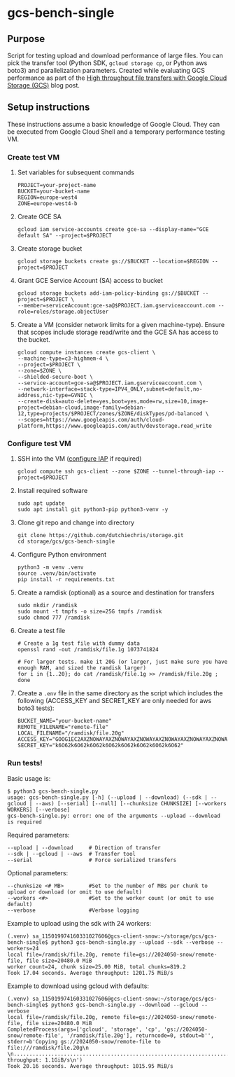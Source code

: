 # gcs-bench-single

## Purpose
Script for testing upload and download performance of large files.  You can pick the transfer tool (Python SDK, `gcloud storage cp`, or Python aws boto3) and parallelization parameters. Created while evaluating GCS performance as part of the [High throughput file transfers with Google Cloud Storage (GCS)](https://www.beginswithdata.com/2024/02/01/google-cloud-storage-max-throughput/) blog post.

## Setup instructions
These instructions assume a basic knowledge of Google Cloud. They can be executed from Google Cloud Shell and a temporary performance testing VM.

### Create test VM
1. Set variables for subsequent commands
    ```
    PROJECT=your-project-name
    BUCKET=your-bucket-name
    REGION=europe-west4
    ZONE=europe-west4-b
    ```
1. Create GCE SA
    ```
    gcloud iam service-accounts create gce-sa --display-name="GCE default SA" --project=$PROJECT
    ```
1. Create storage bucket
    ```
    gcloud storage buckets create gs://$BUCKET --location=$REGION --project=$PROJECT
    ```
1. Grant GCE Service Account (SA) access to bucket
    ```
    gcloud storage buckets add-iam-policy-binding gs://$BUCKET --project=$PROJECT \
    --member=serviceAccount:gce-sa@$PROJECT.iam.gserviceaccount.com --role=roles/storage.objectUser
    ```
1. Create a VM (consider network limits for a given machine-type). Ensure that scopes include storage read/write and the GCE SA has access to the bucket.
    ```
    gcloud compute instances create gcs-client \
    --machine-type=c3-highmem-4 \
    --project=$PROJECT \
    --zone=$ZONE \
    --shielded-secure-boot \
    --service-account=gce-sa@$PROJECT.iam.gserviceaccount.com \
    --network-interface=stack-type=IPV4_ONLY,subnet=default,no-address,nic-type=GVNIC \
    --create-disk=auto-delete=yes,boot=yes,mode=rw,size=10,image-project=debian-cloud,image-family=debian-12,type=projects/$PROJECT/zones/$ZONE/diskTypes/pd-balanced \
    --scopes=https://www.googleapis.com/auth/cloud-platform,https://www.googleapis.com/auth/devstorage.read_write	
    ```
### Configure test VM

1. SSH into the VM ([configure IAP](https://cloud.google.com/compute/docs/connect/ssh-using-iap) if required)
    ```
    gcloud compute ssh gcs-client --zone $ZONE --tunnel-through-iap --project=$PROJECT
    ```
1. Install required software
    ```
    sudo apt update
    sudo apt install git python3-pip python3-venv -y
    ```
1. Clone git repo and change into directory
    ```
    git clone https://github.com/dutchiechris/storage.git
    cd storage/gcs/gcs-bench-single
    ```
1. Configure Python environment
    ```
    python3 -m venv .venv
    source .venv/bin/activate
    pip install -r requirements.txt
    ```
1. Create a ramdisk (optional) as a source and destination for transfers
    ```
    sudo mkdir /ramdisk
    sudo mount -t tmpfs -o size=25G tmpfs /ramdisk
    sudo chmod 777 /ramdisk
    ```
1. Create a test file
    ```
    # Create a 1g test file with dummy data
    openssl rand -out /ramdisk/file.1g 1073741824

    # For larger tests. make it 20G (or larger, just make sure you have enough RAM, and sized the ramdisk larger)
    for i in {1..20}; do cat /ramdisk/file.1g >> /ramdisk/file.20g ; done
    ```
1. Create a `.env` file in the same directory as the script which includes the following (ACCESS_KEY and SECRET_KEY are only needed for aws boto3 tests):
    ```
    BUCKET_NAME="your-bucket-name"
    REMOTE_FILENAME="remote-file"
    LOCAL_FILENAME="/ramdisk/file.20g"
    ACCESS_KEY="GOOG1EC2AXZNOWAYAXZNOWAYAXZNOWAYAXZNOWAYAXZNOWAYAXZNOWAYAXZ4U"
    SECRET_KEY="k6O62k6O62k6O62k6O62k6O62k6O62k6O62k6O62"
    ```

### Run tests!

Basic usage is:
```
$ python3 gcs-bench-single.py
usage: gcs-bench-single.py [-h] (--upload | --download) (--sdk | --gcloud | --aws) [--serial] [--null] [--chunksize CHUNKSIZE] [--workers WORKERS] [--verbose]
gcs-bench-single.py: error: one of the arguments --upload --download is required
```

Required parameters:
```
--upload | --download     # Direction of transfer
--sdk | --gcloud | --aws  # Transfer tool
--serial                  # Force serialized transfers
```
Optional parameters:
```
--chunksize <# MB>        #Set to the number of MBs per chunk to upload or download (or omit to use default)
--workers <#>             #Set to the worker count (or omit to use default)
--verbose                 #Verbose logging
```

Example to upload using the sdk with 24 workers:
```
(.venv) sa_115019974160331027606@gcs-client-snow:~/storage/gcs/gcs-bench-single$ python3 gcs-bench-single.py --upload --sdk --verbose --workers=24
local file=/ramdisk/file.20g, remote file=gs://2024050-snow/remote-file, file size=20480.0 MiB
worker count=24, chunk size=25.00 MiB, total chunks=819.2
Took 17.04 seconds. Average throughput: 1201.75 MiB/s
```

Example to download using gcloud with defaults:
```
(.venv) sa_115019974160331027606@gcs-client-snow:~/storage/gcs/gcs-bench-single$ python3 gcs-bench-single.py --download --gcloud --verbose
local file=/ramdisk/file.20g, remote file=gs://2024050-snow/remote-file, file size=20480.0 MiB
CompletedProcess(args=['gcloud', 'storage', 'cp', 'gs://2024050-snow/remote-file', '/ramdisk/file.20g'], returncode=0, stdout=b'', stderr=b'Copying gs://2024050-snow/remote-file to file:///ramdisk/file.20g\n  \n................................................................................................\n\nAverage throughput: 1.1GiB/s\n')
Took 20.16 seconds. Average throughput: 1015.95 MiB/s
```